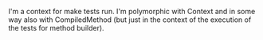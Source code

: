 I'm a context for make tests run. 
I'm polymorphic with Context and in some way also with CompiledMethod (but just in the context of the execution of the tests for method builder).